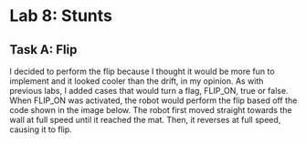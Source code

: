 # Lab 8: Stunts

## Task A: Flip

I decided to perform the flip because I thought it would be more fun to implement and it looked cooler than the drift, in my opinion. As with previous labs, I added cases that would turn a flag, FLIP_ON, true or false. When FLIP_ON was activated, the robot would perform the flip based off the code shown in the image below. The robot first moved straight towards the wall at full speed until it reached the mat. Then, it reverses at full speed, causing it to flip. 


